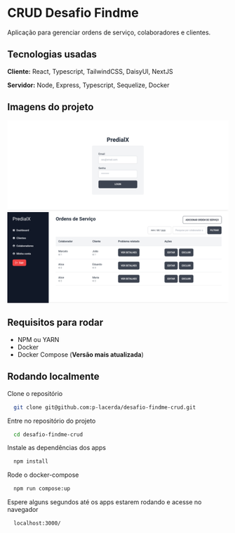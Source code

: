 
# CRUD Desafio Findme

Aplicação para gerenciar ordens de serviço, colaboradores e clientes.


## Tecnologias usadas

**Cliente:** React, Typescript, TailwindCSS, DaisyUI, NextJS

**Servidor:** Node, Express, Typescript, Sequelize, Docker

## Imagens do projeto
![login](https://github.com/p-lacerda/desafio-findme-crud/blob/main/docs/login.png)
![dashboard](https://github.com/p-lacerda/desafio-findme-crud/blob/main/docs/dashboard.png)


## Requisitos para rodar

- NPM ou YARN
- Docker
- Docker Compose (**Versão mais atualizada**)

## Rodando localmente

Clone o repositório

```bash
  git clone git@github.com:p-lacerda/desafio-findme-crud.git
```

Entre no repositório do projeto

```bash
  cd desafio-findme-crud
```

Instale as dependências dos apps

```bash
  npm install
```

Rode o docker-compose

```bash
  npm run compose:up
```

Espere alguns segundos até os apps
estarem rodando e acesse no navegador

```bash
  localhost:3000/
```

